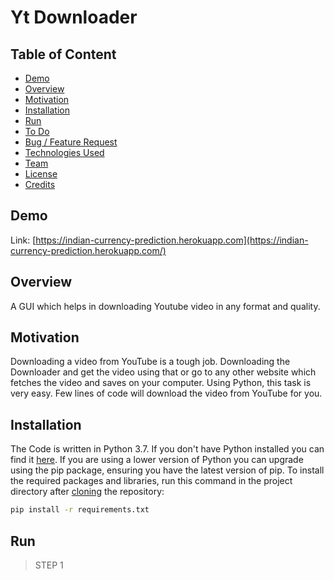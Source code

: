 # Yt Downloader

## Table of Content
  * [Demo](#demo)
  * [Overview](#overview)
  * [Motivation](#motivation)
  * [Installation](#installation)
  * [Run](#run)
  * [To Do](#to-do)
  * [Bug / Feature Request](#bug---feature-request)
  * [Technologies Used](#technologies-used)
  * [Team](#team)
  * [License](#license)
  * [Credits](#credits)

## Demo
Link: [https://indian-currency-prediction.herokuapp.com](https://indian-currency-prediction.herokuapp.com/)

## Overview
A GUI which helps in downloading Youtube video in any format and quality.

## Motivation
 Downloading a video from YouTube is a tough job. 
 Downloading the Downloader and get the video using that or go to any other website which fetches the video and saves on your computer.
 Using Python, this task is very easy. Few lines of code will download the video from YouTube for you.

## Installation
The Code is written in Python 3.7. If you don't have Python installed you can find it [here](https://www.python.org/downloads/). If you are using a lower version of Python you can upgrade using the pip package, ensuring you have the latest version of pip. To install the required packages and libraries, run this command in the project directory after [cloning](https://www.howtogeek.com/451360/how-to-clone-a-github-repository/) the repository:
```bash
pip install -r requirements.txt
```

## Run
> STEP 1
